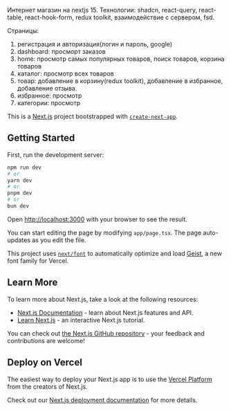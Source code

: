 Интернет магазин на nextjs 15.
Технологии: shadcn, react-query, react-table, react-hook-form, redux toolkit, взаимодействие с сервером, fsd.

Страницы:

1. регистрация и авторизация(логин и пароль, google)
2. dashboard: просморт заказов
3. home: просмотр самых популярных товаров, поиск товаров, корзина товаров
4. каталог: просмотр всех товаров
5. товар: добавление в корзину(redux toolkit), добавление в избранное, добавление отзыва.
6. избранное: просмотр
7. категории: просмотр

This is a [Next.js](https://nextjs.org) project bootstrapped with [`create-next-app`](https://nextjs.org/docs/app/api-reference/cli/create-next-app).

## Getting Started

First, run the development server:

```bash
npm run dev
# or
yarn dev
# or
pnpm dev
# or
bun dev
```

Open [http://localhost:3000](http://localhost:3000) with your browser to see the result.

You can start editing the page by modifying `app/page.tsx`. The page auto-updates as you edit the file.

This project uses [`next/font`](https://nextjs.org/docs/app/building-your-application/optimizing/fonts) to automatically optimize and load [Geist](https://vercel.com/font), a new font family for Vercel.

## Learn More

To learn more about Next.js, take a look at the following resources:

- [Next.js Documentation](https://nextjs.org/docs) - learn about Next.js features and API.
- [Learn Next.js](https://nextjs.org/learn) - an interactive Next.js tutorial.

You can check out [the Next.js GitHub repository](https://github.com/vercel/next.js) - your feedback and contributions are welcome!

## Deploy on Vercel

The easiest way to deploy your Next.js app is to use the [Vercel Platform](https://vercel.com/new?utm_medium=default-template&filter=next.js&utm_source=create-next-app&utm_campaign=create-next-app-readme) from the creators of Next.js.

Check out our [Next.js deployment documentation](https://nextjs.org/docs/app/building-your-application/deploying) for more details.

